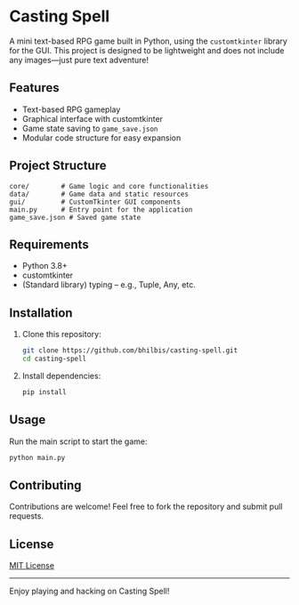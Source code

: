 # Casting Spell

A mini text-based RPG game built in Python, using the `customtkinter` library for the GUI. This project is designed to be lightweight and does not include any images—just pure text adventure!

## Features

- Text-based RPG gameplay
- Graphical interface with customtkinter
- Game state saving to `game_save.json`
- Modular code structure for easy expansion

## Project Structure

```
core/        # Game logic and core functionalities
data/        # Game data and static resources
gui/         # CustomTkinter GUI components
main.py      # Entry point for the application
game_save.json # Saved game state
```

## Requirements

- Python 3.8+
- customtkinter
- (Standard library) typing – e.g., Tuple, Any, etc.

## Installation

1. Clone this repository:
   ```bash
   git clone https://github.com/bhilbis/casting-spell.git
   cd casting-spell
   ```
2. Install dependencies:
   ```bash
   pip install
   ```

## Usage

Run the main script to start the game:
```bash
python main.py
```

## Contributing

Contributions are welcome! Feel free to fork the repository and submit pull requests.

## License

[MIT License](LICENSE)

---

Enjoy playing and hacking on Casting Spell!
